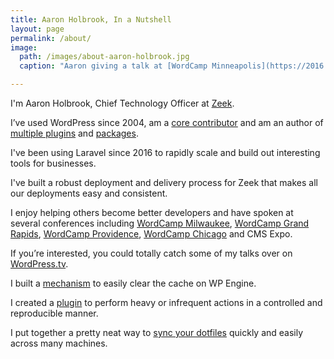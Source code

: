 ```yaml
---
title: Aaron Holbrook, In a Nutshell
layout: page
permalink: /about/
image: 
  path: /images/about-aaron-holbrook.jpg
  caption: "Aaron giving a talk at [WordCamp Minneapolis](https://2016.minneapolis.wordcamp.org). Photo by [Found Art Photography](http://found-art-photography.com)"

---
```


I'm Aaron Holbrook, Chief Technology Officer at [Zeek](https://zeek.com).

I’ve used WordPress since 2004, am a [core contributor](http://profiles.wordpress.org/aaronholbrook) and am an author of [multiple plugins](https://profiles.wordpress.org/aaronholbrook#content-plugins) and [packages](https://packagist.org/packages/a7/).

I've been using Laravel since 2016 to rapidly scale and build out interesting tools for businesses.

I've built a robust deployment and delivery process for Zeek that makes all our deployments easy and consistent.

I enjoy helping others become better developers and have spoken at several conferences including [WordCamp Milwaukee](http://2012.milwaukee.wordcamp.org/speakers/#aaron-holbrook), [WordCamp Grand Rapids](http://2012.grandrapids.wordcamp.org/speakers/#aaron-holbrook), [WordCamp Providence](http://2012.providence.wordcamp.org/session/wordpress-and-version-control/), [WordCamp Chicago](http://2012.chicago.wordcamp.org/speakers/#aaron-holbrook) and CMS Expo.

If you’re interested, you could totally catch some of my talks over on [WordPress.tv](http://wordpress.tv/speakers/aaron-holbrook/).

I built a [mechanism](https://github.com/a7/wpe-cache-flush) to easily clear the cache on WP Engine.

I created a [plugin](https://github.com/a7/seeder) to perform heavy or infrequent actions in a controlled and reproducible manner.

I put together a pretty neat way to [sync your dotfiles](http://aaronjholbrook.com/my-solution-to-quickly-syncing-bash_profile-on-multiple-machines/) quickly and easily across many machines.
